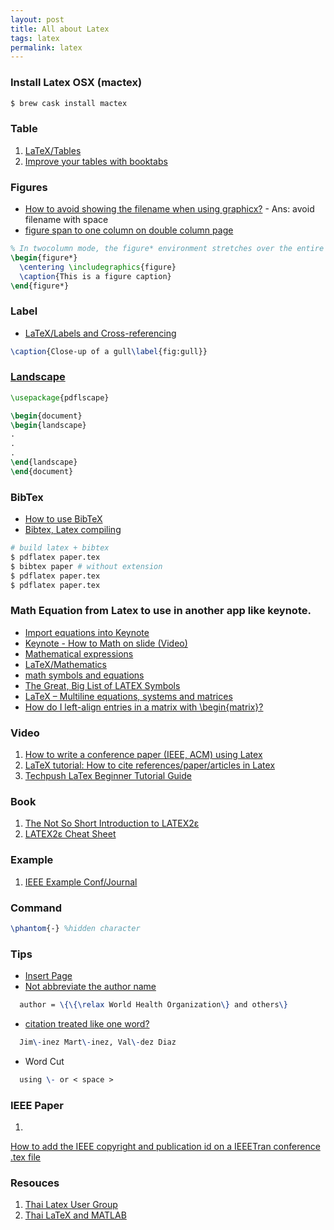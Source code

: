 ```yaml
---
layout: post
title: All about Latex
tags: latex
permalink: latex
---
```


### Install Latex OSX (mactex)

```sh
$ brew cask install mactex
```


### Table
1. [LaTeX/Tables](http://en.wikibooks.org/wiki/LaTeX/Tables)
2. [Improve your tables with booktabs](http://www.howtotex.com/packages/improve-your-tables-with-booktabs/)


### Figures
- [How to avoid showing the filename when using graphicx?](http://tex.stackexchange.com/questions/4129/how-to-avoid-showing-the-filename-when-using-graphicx) - Ans: avoid filename with space
- [figure span to one column on double column page](http://tex.stackexchange.com/questions/34063/figure-span-to-one-column-on-double-column-page)

```tex
% In twocolumn mode, the figure* environment stretches over the entire page width
\begin{figure*}
  \centering \includegraphics{figure}
  \caption{This is a figure caption}
\end{figure*}
```

### Label
- [LaTeX/Labels and Cross-referencing](http://en.wikibooks.org/wiki/LaTeX/Labels_and_Cross-referencing)

```tex
\caption{Close-up of a gull\label{fig:gull}}
```

### [Landscape](http://tex.stackexchange.com/questions/168309/landscape-figure-on-different-page-to-heading)

```tex
\usepackage{pdflscape}

\begin{document}
\begin{landscape}
.
.
.
\end{landscape}
\end{document}
```

### BibTex
- [How to use BibTeX](http://www.bibtex.org/Using/)
- [Bibtex, Latex compiling](http://tex.stackexchange.com/questions/204291/bibtex-latex-compiling)


```sh
# build latex + bibtex
$ pdflatex paper.tex
$ bibtex paper # without extension
$ pdflatex paper.tex
$ pdflatex paper.tex
```

### Math Equation from Latex to use in another app like keynote.
- [Import equations into Keynote](http://www.clas.kitasato-u.ac.jp/~fujiwara/keyNote/equationToKeynote.html)
- [Keynote - How to Math on slide (Video)](https://www.youtube.com/watch?v=dgVrj62AiAU)
- [Mathematical expressions](https://www.sharelatex.com/learn/Mathematical_expressions)
- [LaTeX/Mathematics](http://en.wikibooks.org/wiki/LaTeX/Mathematics)
- [math symbols and equations](https://kogler.wordpress.com/2008/03/21/latex-use-of-math-symbols-formulas-and-equations/)
- [The Great, Big List of LATEX Symbols](http://www.rpi.edu/dept/arc/training/latex/LaTeX_symbols.pdf)
- [LaTeX – Multiline equations, systems and matrices](https://kogler.wordpress.com/2008/03/21/latex-multiline-equations-systems-and-matrices/)
- [How do I left-align entries in a matrix with \begin{matrix}?](http://tex.stackexchange.com/questions/45001/how-do-i-left-align-entries-in-a-matrix-with-beginmatrix)


### Video
1. [How to write a conference paper (IEEE, ACM) using Latex](https://www.youtube.com/watch?v=y0VrXGd_xRc)
2. [LaTeX tutorial: How to cite references/paper/articles in Latex](https://www.youtube.com/watch?v=5ifh3NF-k-k)
3. [Techpush LaTex Beginner Tutorial Guide](https://www.youtube.com/playlist?list=PL8D253694FEBEEB72)

### Book
1. [The Not So Short Introduction to LATEX2ε](https://tobi.oetiker.ch/lshort/lshort.pdf)
2. [LATEX2ε Cheat Sheet](http://www.stdout.org/~winston/latex/latexsheet-a4.pdf)

### Example
1. [IEEE Example Conf/Journal](http://carmaux.cs.gsu.edu/~mweeks/latex/)

### Command

```tex
\phantom{-} %hidden character
```

### Tips

- [Insert Page](http://tex.stackexchange.com/questions/124621/can-i-include-the-page-number-when-using-includepdf)
- [Not abbreviate the author name](http://tex.stackexchange.com/questions/185155/is-is-possible-to-not-abbreviate-the-author-name-of-only-one-reference-in-my-bib)

```tex
  author = \{\{\relax World Health Organization\} and others\}
```
- [citation treated like one word?](http://ubuntuforums.org/showthread.php?t=1275429)

```tex
  Jim\-inez Mart\-inez, Val\-dez Diaz
```

- Word Cut

```tex
  using \- or < space >
```


### IEEE Paper

1.
[How to add the IEEE copyright and publication id on a IEEETran conference .tex file](https://softhandover.wordpress.com/2014/01/08/how-to-add-the-ieee-copyright-and-publication-id-on-a-ieeetran-conference-tex-file/)

### Resouces
1. [Thai Latex User Group](http://thaitug.daytag.org/)
2. [Thai LaTeX and MATLAB](https://thailatex.wordpress.com)
